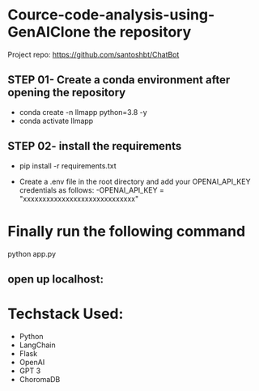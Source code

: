 # Cource-code-analysis-using-GenAIClone the repository

Project repo: https://github.com/santoshbt/ChatBot

## STEP 01- Create a conda environment after opening the repository

- conda create -n llmapp python=3.8 -y
- conda activate llmapp

## STEP 02- install the requirements

- pip install -r requirements.txt
* Create a .env file in the root directory and add your OPENAI_API_KEY credentials as follows:
-OPENAI_API_KEY = "xxxxxxxxxxxxxxxxxxxxxxxxxxxxx"

# Finally run the following command
python app.py

## open up localhost:

# Techstack Used:
- Python
- LangChain
- Flask
- OpenAI
- GPT 3
- ChoromaDB
